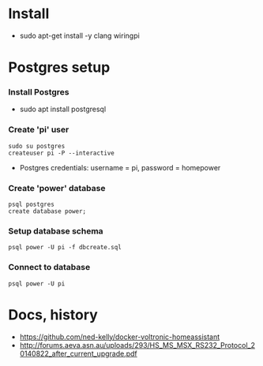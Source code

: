 # Install

* sudo apt-get install -y clang wiringpi

# Postgres setup
### Install Postgres
* sudo apt install postgresql
### Create 'pi' user
```shell
sudo su postgres
createuser pi -P --interactive
```
* Postgres credentials: username = pi, password = homepower
### Create 'power' database
```shell
psql postgres
create database power;
```
### Setup database schema
```shell
psql power -U pi -f dbcreate.sql
```
### Connect to database
```shell
psql power -U pi
```

# Docs, history
* https://github.com/ned-kelly/docker-voltronic-homeassistant
* http://forums.aeva.asn.au/uploads/293/HS_MS_MSX_RS232_Protocol_20140822_after_current_upgrade.pdf